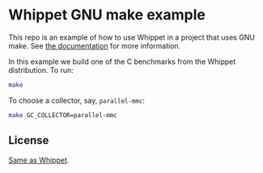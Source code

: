 # Whippet GNU make example

This repo is an example of how to use Whippet in a project that uses GNU
make.  See [the documentation](./whippet/doc/manual.md#gnu-make) for
more information.

In this example we build one of the C benchmarks from the Whippet
distribution.  To run:

```bash
make
```

To choose a collector, say, `parallel-mmc`:

```bash
make GC_COLLECTOR=parallel-mmc
```

## License

[Same as Whippet](./whippet/README.md#license).
